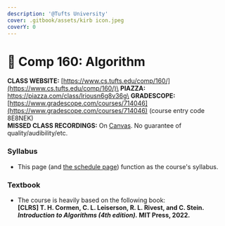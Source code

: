 ```yaml
---
description: '@Tufts University'
cover: .gitbook/assets/kirb icon.jpeg
coverY: 0
---
```


# 📕 Comp 160: Algorithm

**CLASS WEBSITE:** [https://www.cs.tufts.edu/comp/160/](https://www.cs.tufts.edu/comp/160/)\
**PIAZZA:** https://piazza.com/class/lriousn6g8v36g\
**GRADESCOPE:** [https://www.gradescope.com/courses/714046](https://www.gradescope.com/courses/714046) (course entry code 8E8NEK)\
**MISSED CLASS RECORDINGS:** On [Canvas](https://canvas.tufts.edu/courses/53853).  No guarantee of quality/audibility/etc.

### Syllabus

* This page (and [the schedule page](https://www.cs.tufts.edu/comp/160/schedule.html)) function as the course's syllabus.

### **Textbook**

* The course is heavily based on the following book:\
  **\[CLRS] T. H. Cormen, C. L. Leiserson, R. L. Rivest, and C. Stein. **_**Introduction to Algorithms (4th edition).**_** MIT Press, 2022.**
